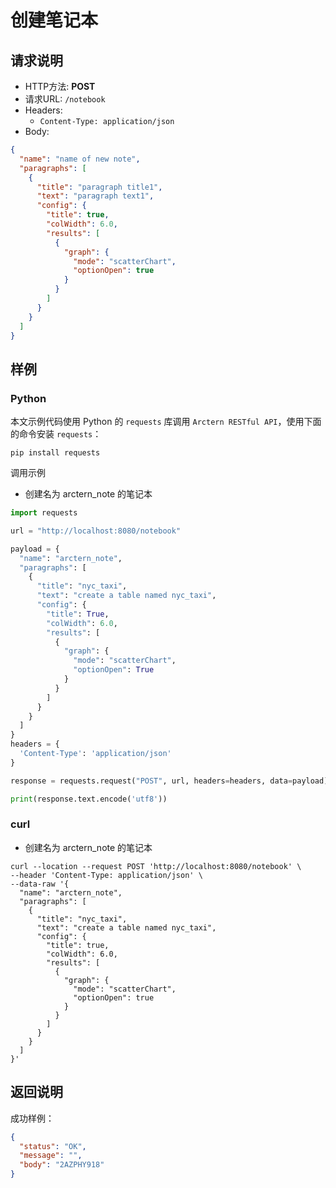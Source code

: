 # 创建笔记本

## 请求说明

- HTTP方法: **POST**
- 请求URL: `/notebook`
- Headers:
    - `Content-Type: application/json`
- Body:
```json
{
  "name": "name of new note",
  "paragraphs": [
    {
      "title": "paragraph title1",
      "text": "paragraph text1",
      "config": {
        "title": true,
        "colWidth": 6.0,
        "results": [
          {
            "graph": {
              "mode": "scatterChart",
              "optionOpen": true
            }
          }
        ]
      }
    }
  ]
}
```

## 样例

### Python

本文示例代码使用 Python 的 `requests` 库调用 `Arctern RESTful API`，使用下面的命令安装 `requests`：

```shell
pip install requests
```

调用示例

- 创建名为 arctern_note 的笔记本

```python
import requests

url = "http://localhost:8080/notebook"

payload = {
  "name": "arctern_note",
  "paragraphs": [
    {
      "title": "nyc_taxi",
      "text": "create a table named nyc_taxi",
      "config": {
        "title": True,
        "colWidth": 6.0,
        "results": [
          {
            "graph": {
              "mode": "scatterChart",
              "optionOpen": True
            }
          }
        ]
      }
    }
  ]
}
headers = {
  'Content-Type': 'application/json'
}

response = requests.request("POST", url, headers=headers, data=payload)

print(response.text.encode('utf8'))
```

### curl

- 创建名为 arctern_note 的笔记本

```shell
curl --location --request POST 'http://localhost:8080/notebook' \
--header 'Content-Type: application/json' \
--data-raw '{
  "name": "arctern_note",
  "paragraphs": [
    {
      "title": "nyc_taxi",
      "text": "create a table named nyc_taxi",
      "config": {
        "title": true,
        "colWidth": 6.0,
        "results": [
          {
            "graph": {
              "mode": "scatterChart",
              "optionOpen": true
            }
          }
        ]
      }
    }
  ]
}'
```

## 返回说明

成功样例：

```json
{
  "status": "OK",
  "message": "",
  "body": "2AZPHY918"
}
```
